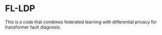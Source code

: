 # FL-LDP
This is a code that combines federated learning with differential privacy for transformer fault diagnosis.
